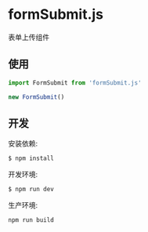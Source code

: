 # formSubmit.js
表单上传组件

## 使用

```javascript
import FormSubmit from 'formSubmit.js'

new FormSubmit()
```

## 开发

安装依赖:
```sh
$ npm install
```

开发环境:
```sh
$ npm run dev
```

生产环境:
```sh
npm run build
```